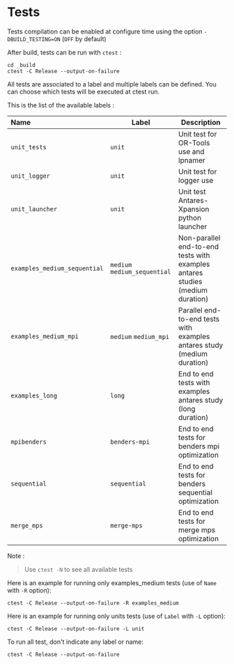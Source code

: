 # Tests

Tests compilation  can be enabled at configure time using the option `-DBUILD_TESTING=ON` (`OFF` by default)

After build, tests can be run with ``ctest`` :

```
cd _build
ctest -C Release --output-on-failure
```

All tests are associated to a label and multiple labels can be defined. You can choose which tests will be executed at ctest run.

This is the list of the available labels :

| Name     | Label |Description |
|:-------|-----|-----|
| `unit_tests`  | `unit`  | Unit test for OR-Tools use and lpnamer|
| `unit_logger`  | `unit`  | Unit test for logger use|
| `unit_launcher`  | `unit`  |Unit test Antares-Xpansion python launcher|
| `examples_medium_sequential`  | `medium` `medium_sequential` |Non-parallel end-to-end tests with examples antares studies (medium duration)|
| `examples_medium_mpi`  | `medium` `medium_mpi` |Parallel end-to-end tests with examples antares study (medium duration)|
| `examples_long`  | `long`  |End to end tests with examples antares study (long duration)|
| `mpibenders`  | `benders-mpi`  |End to end tests for benders mpi optimization|
| `sequential`  | `sequential`  |End to end tests for benders sequential optimization|
| `merge_mps`  | `merge-mps`  |End to end tests for merge mps optimization|

Note :
> Use `ctest -N` to see all available tests

Here is an example for running only examples_medium tests (use of `Name` with `-R` option):

```
ctest -C Release --output-on-failure -R examples_medium
```

Here is an example for running only units tests (use of `Label` with `-L` option):

```
ctest -C Release --output-on-failure -L unit
```

To run all test, don't indicate any label or name:

```
ctest -C Release --output-on-failure
```
